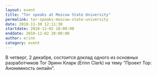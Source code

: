 ```yaml
---
layout: event
title: "Tor speaks at Moscow State University"
permalink: tor-speaks-moscow-state-university
date: 2010-11-30 12:11:30
startdate: 2010-12-02 18:00:00
enddate: 2010-12-02 20:00:00
author: erinn
category: event
---
```


В четверг, 2 декабря, состоится доклад одного из основных разработчиков Tor Эринн Кларк (Erinn Clark) на тему “Проект Тор: Анонимность онлайн”.
